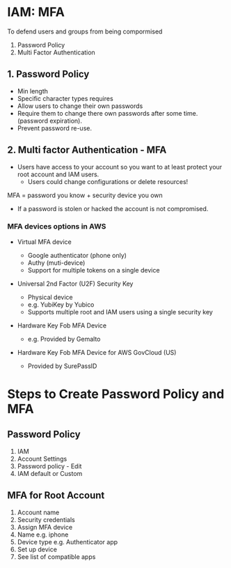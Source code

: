 # IAM: MFA

To defend users and groups from being compormised

1. Password Policy
2. Multi Factor Authentication


## 1. Password Policy

- Min length
- Specific character types requires
- Allow users to change their own passwords
- Require them to change there own passwords after some time. (password expiration).
- Prevent password re-use.

## 2. Multi factor Authentication - MFA

- Users have access to your account so you want to at least protect your root account and IAM users.
  - Users could change configurations or delete resources!

MFA = password you know + security device you own

- If a password is stolen or hacked the account is not compromised.

### MFA devices options in AWS

- Virtual MFA device
  - Google authenticator (phone only)
  - Authy (muti-device)
  - Support for multiple tokens on a single device

- Universal 2nd Factor (U2F) Security Key
  - Physical device
  - e.g. YubiKey by Yubico
  - Supports multiple root and IAM users using a single security key

- Hardware Key Fob MFA Device
  - e.g. Provided by Gemalto

- Hardware Key Fob MFA Device for AWS GovCloud (US)
  - Provided by SurePassID

# Steps to Create Password Policy and MFA

## Password Policy

1. IAM
2. Account Settings
3. Password policy - Edit
4. IAM default or Custom

## MFA for Root Account

1. Account name
2. Security credentials
3. Assign MFA device
4. Name e.g. iphone
5. Device type e.g. Authenticator app
6. Set up device
7. See list of compatible apps
